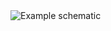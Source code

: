 <div class="viewer-container">
	<img src="../img/schematic.webp" class="viewer-skip" alt="Example schematic"/>
</div>